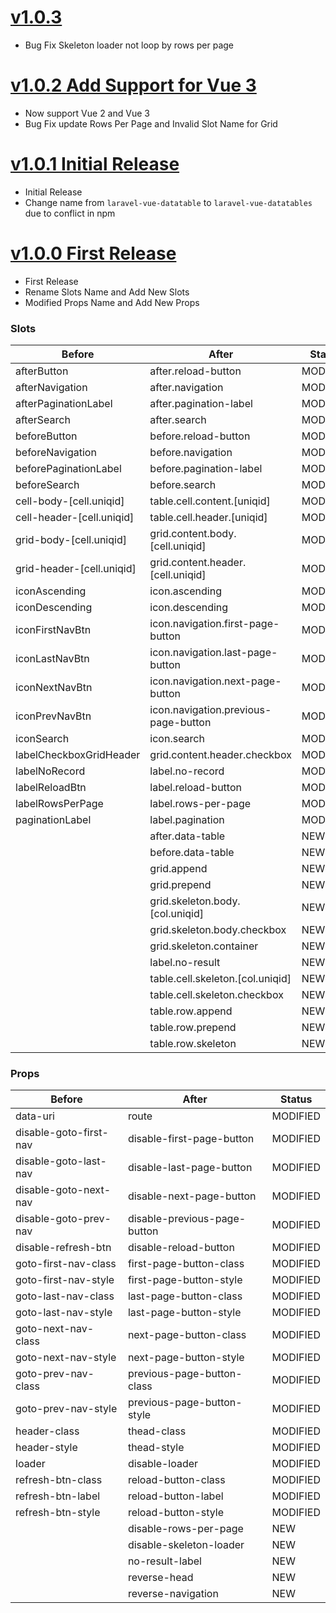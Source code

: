 # [v1.0.3](https://github.com/razztyfication/laravue-datatable/tree/master)

- Bug Fix Skeleton loader not loop by rows per page

# [v1.0.2 Add Support for Vue 3](https://github.com/razztyfication/laravue-datatable/tree/v1.0.2)

- Now support Vue 2 and Vue 3
- Bug Fix update Rows Per Page and Invalid Slot Name for Grid
 
# [v1.0.1 Initial Release](https://github.com/razztyfication/laravue-datatable/tree/v1.0.1)

- Initial Release
- Change name from `laravel-vue-datatable` to `laravel-vue-datatables` due to conflict in npm

# [v1.0.0 First Release](https://github.com/razztyfication/laravel-vue-datatable/tree/v1.0.0)

- First Release
- Rename Slots Name and Add New Slots
- Modified Props Name and Add New Props

### Slots

| Before | After | Status |
| --- | --- | --- |
| afterButton | after.reload-button | MODIFIED |
| afterNavigation | after.navigation | MODIFIED |
| afterPaginationLabel | after.pagination-label | MODIFIED |
| afterSearch | after.search | MODIFIED |
| beforeButton | before.reload-button | MODIFIED |
| beforeNavigation | before.navigation | MODIFIED |
| beforePaginationLabel | before.pagination-label | MODIFIED |
| beforeSearch | before.search | MODIFIED |
| cell-body-[cell.uniqid] | table.cell.content.[uniqid] | MODIFIED |
| cell-header-[cell.uniqid] | table.cell.header.[uniqid] | MODIFIED |
| grid-body-[cell.uniqid] | grid.content.body.[cell.uniqid] | MODIFIED |
| grid-header-[cell.uniqid]  | grid.content.header.[cell.uniqid] | MODIFIED |
| iconAscending | icon.ascending | MODIFIED |
| iconDescending | icon.descending | MODIFIED |
| iconFirstNavBtn | icon.navigation.first-page-button | MODIFIED |
| iconLastNavBtn | icon.navigation.last-page-button | MODIFIED |
| iconNextNavBtn | icon.navigation.next-page-button | MODIFIED |
| iconPrevNavBtn | icon.navigation.previous-page-button | MODIFIED |
| iconSearch | icon.search | MODIFIED |
| labelCheckboxGridHeader | grid.content.header.checkbox | MODIFIED |
| labelNoRecord | label.no-record | MODIFIED |
| labelReloadBtn | label.reload-button | MODIFIED |
| labelRowsPerPage | label.rows-per-page | MODIFIED |
| paginationLabel | label.pagination | MODIFIED |
| | after.data-table | NEW |
| | before.data-table | NEW |
| | grid.append | NEW |
| | grid.prepend | NEW |
| | grid.skeleton.body.[col.uniqid] | NEW |
| | grid.skeleton.body.checkbox | NEW |
| | grid.skeleton.container | NEW |
| | label.no-result | NEW |
| | table.cell.skeleton.[col.uniqid] | NEW |
| | table.cell.skeleton.checkbox | NEW |
| | table.row.append | NEW |
| | table.row.prepend | NEW |
| | table.row.skeleton | NEW |

### Props

| Before | After | Status |
| --- | --- | --- |
| data-uri | route | MODIFIED |
| disable-goto-first-nav | disable-first-page-button | MODIFIED |
| disable-goto-last-nav | disable-last-page-button | MODIFIED |
| disable-goto-next-nav | disable-next-page-button | MODIFIED |
| disable-goto-prev-nav | disable-previous-page-button | MODIFIED |
| disable-refresh-btn | disable-reload-button | MODIFIED |
| goto-first-nav-class | first-page-button-class | MODIFIED |
| goto-first-nav-style | first-page-button-style | MODIFIED |
| goto-last-nav-class | last-page-button-class | MODIFIED |
| goto-last-nav-style | last-page-button-style | MODIFIED |
| goto-next-nav-class | next-page-button-class | MODIFIED |
| goto-next-nav-style | next-page-button-style | MODIFIED |
| goto-prev-nav-class | previous-page-button-class | MODIFIED |
| goto-prev-nav-style | previous-page-button-style | MODIFIED |
| header-class | thead-class | MODIFIED |
| header-style | thead-style | MODIFIED |
| loader | disable-loader | MODIFIED |
| refresh-btn-class | reload-button-class | MODIFIED |
| refresh-btn-label | reload-button-label | MODIFIED |
| refresh-btn-style | reload-button-style | MODIFIED |
| | disable-rows-per-page | NEW |
| | disable-skeleton-loader | NEW |
| | no-result-label | NEW |
| | reverse-head | NEW |
| | reverse-navigation | NEW |